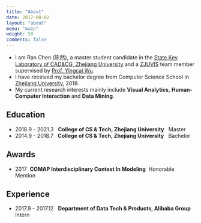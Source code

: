 ```yaml
---
title: "About"
date: 2017-08-02
layout: "about"
menu: "main"
weight: 50
comments: false
---
```


- I am Ran Chen (陈然), a master student candidate in the [State Key Laboratory of CAD&CG, Zhejiang University](http://www.cad.zju.edu.cn/) and a [ZJUVIS](http://zjuvis.org/) team member supervised by [Prof. Yingcai Wu](http://www.ycwu.org/).
- I have received my bachelor degree from Computer Science School in [Zhejiang University](http://www.zju.edu.cn/), 2018. 
- My current research interests mainly include **Visual Analytics**, **Human-Computer Interaction** and **Data Mining**.

## Education
- 2018.9 - 2021.3 &nbsp; **College of CS & Tech, Zhejiang University** &nbsp; Master
- 2014.9 - 2018.7 &nbsp; **College of CS & Tech, Zhejiang University** &nbsp; Bachelor

## Awards
- 2017&nbsp; **COMAP Interdisciplinary Contest In Modeling** &nbsp;Honorable Mention

## Experience
- 2017.9 - 2017.12 &nbsp; **Department of Data Tech & Products, Alibaba Group** &nbsp; Intern
